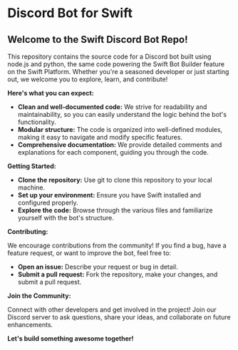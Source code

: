 # Discord Bot for Swift

## Welcome to the Swift Discord Bot Repo!

This repository contains the source code for a Discord bot built using node.js and python, the same code powering the Swift Bot Builder feature on the Swift Platform. Whether you're a seasoned developer or just starting out, we welcome you to explore, learn, and contribute!

**Here's what you can expect:**

* **Clean and well-documented code:**  We strive for readability and maintainability, so you can easily understand the logic behind the bot's functionality.
* **Modular structure:** The code is organized into well-defined modules, making it easy to navigate and modify specific features.
* **Comprehensive documentation:** We provide detailed comments and explanations for each component, guiding you through the code.

**Getting Started:**

* **Clone the repository:**  Use git to clone this repository to your local machine.
* **Set up your environment:** Ensure you have Swift installed and configured properly.
* **Explore the code:** Browse through the various files and familiarize yourself with the bot's structure.

**Contributing:**

We encourage contributions from the community! If you find a bug, have a feature request, or want to improve the bot, feel free to:

* **Open an issue:**  Describe your request or bug in detail.
* **Submit a pull request:**  Fork the repository, make your changes, and submit a pull request.

**Join the Community:**

Connect with other developers and get involved in the project!  Join our Discord server to ask questions, share your ideas, and collaborate on future enhancements.

**Let's build something awesome together!** 
